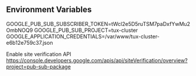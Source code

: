 
## Environment Variables
GOOGLE_PUB_SUB_SUBSCRIBER_TOKEN=tWcl2e5D5ruTSM7paDxfYwMu2OmbNOQ9
GOOGLE_PUB_SUB_PROJECT=tux-cluster
GOOGLE_APPLICATION_CREDENTIALS=/var/www/tux-cluster-e6b12e759c37.json


Enable site verification API
https://console.developers.google.com/apis/api/siteVerification/overview?project=pub-sub-package
